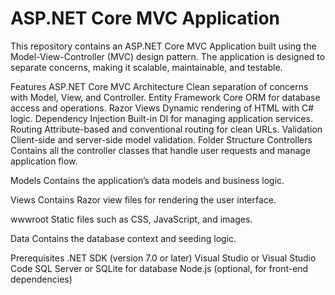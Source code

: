 # ASP.NET Core MVC Application
This repository contains an ASP.NET Core MVC Application built using the Model-View-Controller (MVC) design pattern. The application is designed to separate concerns, making it scalable, maintainable, and testable.

Features
ASP.NET Core MVC Architecture
Clean separation of concerns with Model, View, and Controller.
Entity Framework Core
ORM for database access and operations.
Razor Views
Dynamic rendering of HTML with C# logic.
Dependency Injection
Built-in DI for managing application services.
Routing
Attribute-based and conventional routing for clean URLs.
Validation
Client-side and server-side model validation.
Folder Structure
Controllers
Contains all the controller classes that handle user requests and manage application flow.

Models
Contains the application’s data models and business logic.

Views
Contains Razor view files for rendering the user interface.

wwwroot
Static files such as CSS, JavaScript, and images.

Data
Contains the database context and seeding logic.

Prerequisites
.NET SDK (version 7.0 or later)
Visual Studio or Visual Studio Code
SQL Server or SQLite for database
Node.js (optional, for front-end dependencies)

